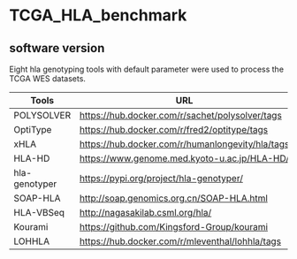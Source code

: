 # TCGA_HLA_benchmark

## software version

Eight hla genotyping tools with default parameter were used to process the TCGA WES datasets. 

| Tools         | URL                                              | version             |
| ------------- | ------------------------------------------------ | ------------------- |
| POLYSOLVER    | https://hub.docker.com/r/sachet/polysolver/tags  | v4                  |
| OptiType      | https://hub.docker.com/r/fred2/optitype/tags     | v1.3.1              |
| xHLA          | https://hub.docker.com/r/humanlongevity/hla/tags | DIGEST:425487b52034 |
| HLA-HD        | https://www.genome.med.kyoto-u.ac.jp/HLA-HD/     | v1.2.0.1            |
| hla-genotyper | https://pypi.org/project/hla-genotyper/          | v0.4.2b1            |
| SOAP-HLA      | http://soap.genomics.org.cn/SOAP-HLA.html        | v2.2                |
| HLA-VBSeq     | http://nagasakilab.csml.org/hla/                 | v2                  |
| Kourami       | https://github.com/Kingsford-Group/kourami       | v0.9.6              |
| LOHHLA        | https://hub.docker.com/r/mleventhal/lohhla/tags  | DIGEST:60253161bf8e |
